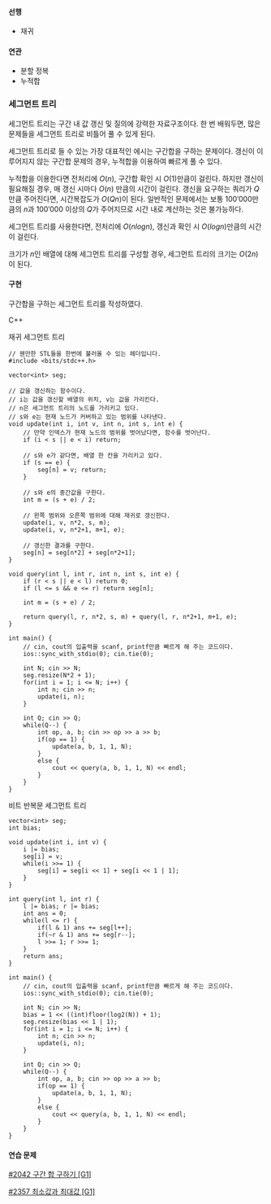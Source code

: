 #### 선행

- 재귀

#### 연관

- 분할 정복
- 누적합

### 세그먼트 트리

세그먼트 트리는 구간 내 값 갱신 및 질의에 강력한 자료구조이다.
한 번 배워두면, 많은 문제들을 세그먼트 트리로 비틀어 풀 수 있게 된다.

세그먼트 트리로 들 수 있는 가장 대표적인 에시는 구간합을 구하는 문제이다.
갱신이 이루어지지 않는 구간합 문제의 경우, 누적합을 이용하여 빠르게 풀 수 있다.

누적합을 이용한다면 전처리에 $O(n)$, 구간합 확인 시 $O(1)$만큼이 걸린다.
하지만 갱신이 필요해질 경우, 매 갱신 시마다 $O(n)$ 만큼의 시간이 걸린다.
갱신을 요구하는 쿼리가 $Q$만큼 주어진다면, 시간복잡도가 $O(Qn)$이 된다.
일반적인 문제에서는 보통 $100'000$만큼의 $n$과 $100'000$ 이상의 $Q$가 주어지므로 시간 내로 계산하는 것은 불가능하다.

세그먼트 트리를 사용한다면, 전처리에 $O(nlogn)$, 갱신과 확인 시 $O(logn)$만큼의 시간이 걸린다.

크기가 $n$인 배열에 대해 세그먼트 트리를 구성할 경우, 세그먼트 트리의 크기는 $O(2n)$이 된다.

#### 구현

구간합을 구하는 세그먼트 트리를 작성하였다.

C++

재귀 세그먼트 트리

```
// 웬만한 STL들을 한번에 불러올 수 있는 헤더입니다.
#include <bits/stdc++.h>

vector<int> seg;

// 값을 갱신하는 함수이다.
// i는 값을 갱신할 배열의 위치, v는 값을 가리킨다.
// n은 세그먼트 트리의 노드를 가리키고 있다.
// s와 e는 현재 노드가 커버하고 있는 범위를 나타낸다.
void update(int i, int v, int n, int s, int e) {
    // 만약 인덱스가 현재 노드의 범위를 벗어났다면, 함수를 벗어난다.
    if (i < s || e < i) return;

    // s와 e가 같다면, 배열 한 칸을 가리키고 있다.
    if (s == e) {
        seg[n] = v; return;
    }

    // s와 e의 중간값을 구한다.
    int m = (s + e) / 2;

    // 왼쪽 범위와 오른쪽 범위에 대해 재귀로 갱신한다.
    update(i, v, n*2, s, m);
    update(i, v, n*2+1, m+1, e);

    // 갱신한 결과를 구한다.
    seg[n] = seg[n*2] + seg[n*2+1];
}

void query(int l, int r, int n, int s, int e) {
    if (r < s || e < l) return 0;
    if (l <= s && e <= r) return seg[n];

    int m = (s + e) / 2;

    return query(l, r, n*2, s, m) + query(l, r, n*2+1, m+1, e);
}

int main() {
    // cin, cout의 입출력을 scanf, printf만큼 빠르게 해 주는 코드이다.
    ios::sync_with_stdio(0); cin.tie(0);

    int N; cin >> N;
    seg.resize(N*2 + 1);
    for(int i = 1; i <= N; i++) {
        int n; cin >> n;
        update(i, n);
    }

    int Q; cin >> Q;
    while(Q--) {
        int op, a, b; cin >> op >> a >> b;
        if(op == 1) {
            update(a, b, 1, 1, N);
        }
        else {
            cout << query(a, b, 1, 1, N) << endl;
        }
    }
}
```

비트 반복문 세그먼트 트리

```
vector<int> seg;
int bias;

void update(int i, int v) {
    i |= bias;
    seg[i] = v;
    while(i >>= 1) {
        seg[i] = seg[i << 1] + seg[i << 1 | 1];
    }
}

int query(int l, int r) {
    l |= bias; r |= bias;
    int ans = 0;
    while(l <= r) {
        if(l & 1) ans += seg[l++];
        if(~r & 1) ans += seg[r--];
        l >>= 1; r >>= 1;
    }
    return ans;
}

int main() {
    // cin, cout의 입출력을 scanf, printf만큼 빠르게 해 주는 코드이다.
    ios::sync_with_stdio(0); cin.tie(0);

    int N; cin >> N;
    bias = 1 << ((int)floor(log2(N)) + 1);
    seg.resize(bias << 1 | 1);
    for(int i = 1; i <= N; i++) {
        int n; cin >> n;
        update(i, n);
    }

    int Q; cin >> Q;
    while(Q--) {
        int op, a, b; cin >> op >> a >> b;
        if(op == 1) {
            update(a, b, 1, 1, N);
        }
        else {
            cout << query(a, b, 1, 1, N) << endl;
        }
    }
}
```

#### 연습 문제

[#2042 구간 합 구하기 [G1]](https://www.acmicpc.net/problem/2042)

[#2357 최소값과 최대값 [G1]](https://www.acmicpc.net/problem/2357)
